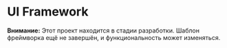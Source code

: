 # UI Framework

**Внимание:** Этот проект находится в стадии разработки. Шаблон фреймворка ещё не завершён, и функциональность может изменяться.

